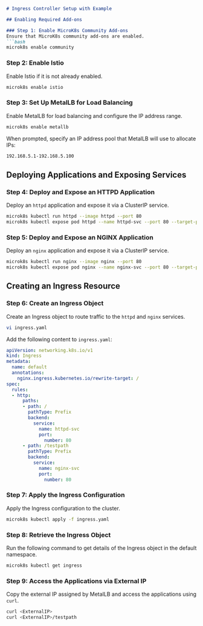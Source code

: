 ```markdown
# Ingress Controller Setup with Example

## Enabling Required Add-ons

### Step 1: Enable MicroK8s Community Add-ons
Ensure that MicroK8s community add-ons are enabled.
```bash
microk8s enable community
```

### Step 2: Enable Istio
Enable Istio if it is not already enabled.
```bash
microk8s enable istio
```

### Step 3: Set Up MetalLB for Load Balancing
Enable MetalLB for load balancing and configure the IP address range.
```bash
microk8s enable metallb
```
When prompted, specify an IP address pool that MetalLB will use to allocate IPs:
```bash
192.168.5.1-192.168.5.100
```

## Deploying Applications and Exposing Services

### Step 4: Deploy and Expose an HTTPD Application
Deploy an `httpd` application and expose it via a ClusterIP service.
```bash
microk8s kubectl run httpd --image httpd --port 80
microk8s kubectl expose pod httpd --name httpd-svc --port 80 --target-port 80
```

### Step 5: Deploy and Expose an NGINX Application
Deploy an `nginx` application and expose it via a ClusterIP service.
```bash
microk8s kubectl run nginx --image nginx --port 80
microk8s kubectl expose pod nginx --name nginx-svc --port 80 --target-port 80
```

## Creating an Ingress Resource

### Step 6: Create an Ingress Object
Create an Ingress object to route traffic to the `httpd` and `nginx` services.
```bash
vi ingress.yaml
```
Add the following content to `ingress.yaml`:
```yaml
apiVersion: networking.k8s.io/v1
kind: Ingress
metadata:
  name: default
  annotations:
    nginx.ingress.kubernetes.io/rewrite-target: /
spec:
  rules:
  - http:
      paths:
      - path: /
        pathType: Prefix
        backend:
          service:
            name: httpd-svc
            port:
              number: 80
      - path: /testpath
        pathType: Prefix
        backend:
          service:
            name: nginx-svc
            port:
              number: 80
```

### Step 7: Apply the Ingress Configuration
Apply the Ingress configuration to the cluster.
```bash
microk8s kubectl apply -f ingress.yaml
```

### Step 8: Retrieve the Ingress Object
Run the following command to get details of the Ingress object in the default namespace.
```bash
microk8s kubectl get ingress
```

### Step 9: Access the Applications via External IP
Copy the external IP assigned by MetalLB and access the applications using `curl`.
```bash
curl <ExternalIP>
curl <ExternalIP>/testpath
```
```

